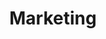﻿---
title: "Marketing"
description: "Discover the best Udemy courses on Marketing. Expert-curated list of top online courses to help you learn and master new skills."
draft: false
---
